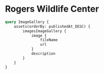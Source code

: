 # Rogers Wildlife Center

```graphql
query ImageGallery {
    assets(orderBy: publishedAt_DESC) {
        imagesImageGallery {
            image {
                fileName
                url
            }
            description
        }
    }
}
```
